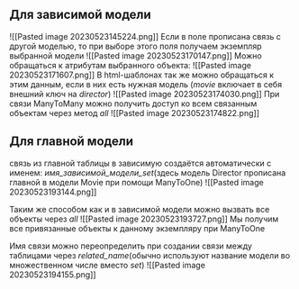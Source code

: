 ##                  Для зависимой модели
![[Pasted image 20230523145224.png]]
Если в поле прописана связь с другой моделью, то при выборе этого поля получаем экземпляр выбранной модели 
![[Pasted image 20230523170147.png]]
Можно обращаться к атрибутам выбранного объекта:
![[Pasted image 20230523171607.png]]
В html-шаблонах так же можно обращаться к этим данным, если в них есть нужная модель (_movie_ включает в себя внешний ключ на _director_)
![[Pasted image 20230523174030.png]]
При связи ManyToMany можно получить доступ ко всем связанным объектам через метод _all_
![[Pasted image 20230523174822.png]]

##                 Для главной модели
связь из главной таблицы в зависимую создаётся автоматически с именем:
_имя_зависимой_модели_set_(здесь модель Director прописана главной в модели Movie при помощи ManyToOne)
![[Pasted image 20230523193144.png]]

Таким же способом как и в зависимой модели можно вызвать все объекты через _all_
![[Pasted image 20230523193727.png]]
Мы получим все привязанные объекты к данному экземпляру при ManyToOne

Имя связи можно переопределить при создании связи между таблицами через _related_name_(обычно используют название модели во множественном числе вместо _set_)
![[Pasted image 20230523194155.png]]

